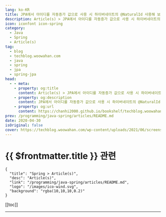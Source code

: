 ```yaml
---
lang: ko-KR
title: JPA에서 아이디를 자동증가 값으로 사용 시 하이버네이트의 @NaturalId 사용해 보기
description: Article(s) > JPA에서 아이디를 자동증가 값으로 사용 시 하이버네이트의 @NaturalId 사용해 보기
icon: iconfont icon-spring
category: 
  - Java
  - Spring
  - Article(s)
tag: 
  - blog
  - techblog.woowahan.com
  - java
  - spring
  - jpa
  - spring-jpa
head:
  - - meta:
    - property: og:title
      content: Article(s) > JPA에서 아이디를 자동증가 값으로 사용 시 하이버네이트의 @NaturalId 사용해 보기
    - property: og:description
      content: JPA에서 아이디를 자동증가 값으로 사용 시 하이버네이트의 @NaturalId 사용해 보기
    - property: og:url
      content: https://chanhi2000.github.io/bookshelf/techblog.woowahan.com/17221.html
prev: /programming/java-spring/articles/README.md
date: 2020-04-30
isOriginal: false
cover: https://techblog.woowahan.com/wp-content/uploads/2021/06/screenshot.jpg
---
```


# {{ $frontmatter.title }} 관련

```component VPCard
{
  "title": "Spring > Article(s)",
  "desc": "Article(s)",
  "link": "/programming/java-spring/articles/README.md",
  "logo": "/images/ico-wind.svg",
  "background": "rgba(10,10,10,0.2)"
}
```

[[toc]]

---

<SiteInfo
  name="JPA에서 아이디를 자동증가 값으로 사용 시 하이버네이트의 @NaturalId 사용해 보기 | 우아한형제들 기술블로그"
  desc="DB에서 기본키를 자동증가 값으로 설정하여 사용 시 운영 환경과 베타 환경의 아이디값이 일치하지 않을 때, @Id를 선언하지 않은 필드를 @Id를 선언한 필드와 유사하게 동작하게 하는 하이버네이트의 @NaturalId를 사용해 해결할 수 있는 방법을 공유해 보려 합니다."
  url="https://techblog.woowahan.com/17221/"
  logo="https://techblog.woowahan.com/wp-content/uploads/2020/08/favicon.ico"
  preview="https://techblog.woowahan.com/wp-content/uploads/2021/06/screenshot.jpg"/>


<!-- TODO: 작성 -->
